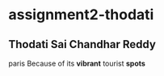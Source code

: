 # assignment2-thodati
## Thodati Sai Chandhar Reddy
   paris
   Because of its **vibrant** tourist **spots**